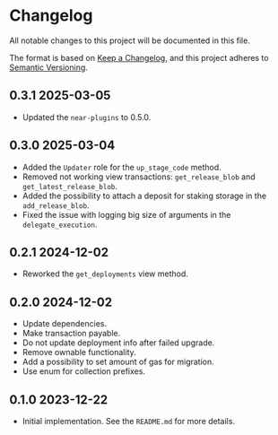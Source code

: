 # Changelog

All notable changes to this project will be documented in this file.

The format is based on [Keep a Changelog](https://keepachangelog.com/en/1.0.0/),
and this project adheres to [Semantic Versioning](https://semver.org/spec/v2.0.0.html).

## 0.3.1 2025-03-05

- Updated the `near-plugins` to 0.5.0.

## 0.3.0 2025-03-04

- Added the `Updater` role for the `up_stage_code` method.
- Removed not working view transactions: `get_release_blob` and `get_latest_release_blob`.
- Added the possibility to attach a deposit for staking storage in the `add_release_blob`.
- Fixed the issue with logging big size of arguments in the `delegate_execution`.

## 0.2.1 2024-12-02

- Reworked the `get_deployments` view method.

## 0.2.0 2024-12-02

- Update dependencies.
- Make transaction payable.
- Do not update deployment info after failed upgrade.
- Remove ownable functionality.
- Add a possibility to set amount of gas for migration.
- Use enum for collection prefixes.

## 0.1.0 2023-12-22

- Initial implementation. See the `README.md` for more details.  
